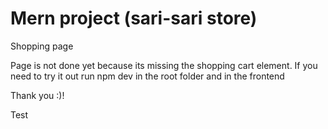 # Mern project (sari-sari store)

Shopping page 

Page is not done yet because its missing the shopping cart element. If you need to try it out run npm dev in the root folder and in the frontend

Thank you :)!

Test
